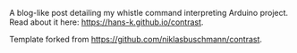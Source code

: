 A blog-like post detailing my whistle command interpreting Arduino project. Read about it here:
https://hans-k.github.io/contrast.


Template forked from https://github.com/niklasbuschmann/contrast.
